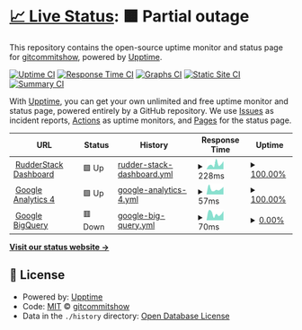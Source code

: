 # [📈 Live Status](https://gitcommitshow.github.io/status): <!--live status--> **🟧 Partial outage**

This repository contains the open-source uptime monitor and status page for [gitcommitshow](https://gitcommit.show/), powered by [Upptime](https://github.com/upptime/upptime).

[![Uptime CI](https://github.com/gitcommitshow/status/workflows/Uptime%20CI/badge.svg)](https://github.com/gitcommitshow/status/actions?query=workflow%3A%22Uptime+CI%22)
[![Response Time CI](https://github.com/gitcommitshow/status/workflows/Response%20Time%20CI/badge.svg)](https://github.com/gitcommitshow/status/actions?query=workflow%3A%22Response+Time+CI%22)
[![Graphs CI](https://github.com/gitcommitshow/status/workflows/Graphs%20CI/badge.svg)](https://github.com/gitcommitshow/status/actions?query=workflow%3A%22Graphs+CI%22)
[![Static Site CI](https://github.com/gitcommitshow/status/workflows/Static%20Site%20CI/badge.svg)](https://github.com/gitcommitshow/status/actions?query=workflow%3A%22Static+Site+CI%22)
[![Summary CI](https://github.com/gitcommitshow/status/workflows/Summary%20CI/badge.svg)](https://github.com/gitcommitshow/status/actions?query=workflow%3A%22Summary+CI%22)

With [Upptime](https://upptime.js.org), you can get your own unlimited and free uptime monitor and status page, powered entirely by a GitHub repository. We use [Issues](https://github.com/gitcommitshow/status/issues) as incident reports, [Actions](https://github.com/gitcommitshow/status/actions) as uptime monitors, and [Pages](https://gitcommitshow.github.io/status) for the status page.

<!--start: status pages-->
<!-- This summary is generated by Upptime (https://github.com/upptime/upptime) -->
<!-- Do not edit this manually, your changes will be overwritten -->
<!-- prettier-ignore -->
| URL | Status | History | Response Time | Uptime |
| --- | ------ | ------- | ------------- | ------ |
| <img alt="" src="https://icons.duckduckgo.com/ip3/app.rudderstack.com.ico" height="13"> [RudderStack Dashboard](https://app.rudderstack.com) | 🟩 Up | [rudder-stack-dashboard.yml](https://github.com/gitcommitshow/status/commits/HEAD/history/rudder-stack-dashboard.yml) | <details><summary><img alt="Response time graph" src="./graphs/rudder-stack-dashboard/response-time-week.png" height="20"> 228ms</summary><br><a href="https://gitcommitshow.github.io/status/history/rudder-stack-dashboard"><img alt="Response time 369" src="https://img.shields.io/endpoint?url=https%3A%2F%2Fraw.githubusercontent.com%2Fgitcommitshow%2Fstatus%2FHEAD%2Fapi%2Frudder-stack-dashboard%2Fresponse-time.json"></a><br><a href="https://gitcommitshow.github.io/status/history/rudder-stack-dashboard"><img alt="24-hour response time 349" src="https://img.shields.io/endpoint?url=https%3A%2F%2Fraw.githubusercontent.com%2Fgitcommitshow%2Fstatus%2FHEAD%2Fapi%2Frudder-stack-dashboard%2Fresponse-time-day.json"></a><br><a href="https://gitcommitshow.github.io/status/history/rudder-stack-dashboard"><img alt="7-day response time 228" src="https://img.shields.io/endpoint?url=https%3A%2F%2Fraw.githubusercontent.com%2Fgitcommitshow%2Fstatus%2FHEAD%2Fapi%2Frudder-stack-dashboard%2Fresponse-time-week.json"></a><br><a href="https://gitcommitshow.github.io/status/history/rudder-stack-dashboard"><img alt="30-day response time 352" src="https://img.shields.io/endpoint?url=https%3A%2F%2Fraw.githubusercontent.com%2Fgitcommitshow%2Fstatus%2FHEAD%2Fapi%2Frudder-stack-dashboard%2Fresponse-time-month.json"></a><br><a href="https://gitcommitshow.github.io/status/history/rudder-stack-dashboard"><img alt="1-year response time 369" src="https://img.shields.io/endpoint?url=https%3A%2F%2Fraw.githubusercontent.com%2Fgitcommitshow%2Fstatus%2FHEAD%2Fapi%2Frudder-stack-dashboard%2Fresponse-time-year.json"></a></details> | <details><summary><a href="https://gitcommitshow.github.io/status/history/rudder-stack-dashboard">100.00%</a></summary><a href="https://gitcommitshow.github.io/status/history/rudder-stack-dashboard"><img alt="All-time uptime 100.00%" src="https://img.shields.io/endpoint?url=https%3A%2F%2Fraw.githubusercontent.com%2Fgitcommitshow%2Fstatus%2FHEAD%2Fapi%2Frudder-stack-dashboard%2Fuptime.json"></a><br><a href="https://gitcommitshow.github.io/status/history/rudder-stack-dashboard"><img alt="24-hour uptime 100.00%" src="https://img.shields.io/endpoint?url=https%3A%2F%2Fraw.githubusercontent.com%2Fgitcommitshow%2Fstatus%2FHEAD%2Fapi%2Frudder-stack-dashboard%2Fuptime-day.json"></a><br><a href="https://gitcommitshow.github.io/status/history/rudder-stack-dashboard"><img alt="7-day uptime 100.00%" src="https://img.shields.io/endpoint?url=https%3A%2F%2Fraw.githubusercontent.com%2Fgitcommitshow%2Fstatus%2FHEAD%2Fapi%2Frudder-stack-dashboard%2Fuptime-week.json"></a><br><a href="https://gitcommitshow.github.io/status/history/rudder-stack-dashboard"><img alt="30-day uptime 100.00%" src="https://img.shields.io/endpoint?url=https%3A%2F%2Fraw.githubusercontent.com%2Fgitcommitshow%2Fstatus%2FHEAD%2Fapi%2Frudder-stack-dashboard%2Fuptime-month.json"></a><br><a href="https://gitcommitshow.github.io/status/history/rudder-stack-dashboard"><img alt="1-year uptime 100.00%" src="https://img.shields.io/endpoint?url=https%3A%2F%2Fraw.githubusercontent.com%2Fgitcommitshow%2Fstatus%2FHEAD%2Fapi%2Frudder-stack-dashboard%2Fuptime-year.json"></a></details>
| <img alt="" src="https://icons.duckduckgo.com/ip3/www.google-analytics.com.ico" height="13"> [Google Analytics 4](https://www.google-analytics.com/collect) | 🟩 Up | [google-analytics-4.yml](https://github.com/gitcommitshow/status/commits/HEAD/history/google-analytics-4.yml) | <details><summary><img alt="Response time graph" src="./graphs/google-analytics-4/response-time-week.png" height="20"> 57ms</summary><br><a href="https://gitcommitshow.github.io/status/history/google-analytics-4"><img alt="Response time 55" src="https://img.shields.io/endpoint?url=https%3A%2F%2Fraw.githubusercontent.com%2Fgitcommitshow%2Fstatus%2FHEAD%2Fapi%2Fgoogle-analytics-4%2Fresponse-time.json"></a><br><a href="https://gitcommitshow.github.io/status/history/google-analytics-4"><img alt="24-hour response time 79" src="https://img.shields.io/endpoint?url=https%3A%2F%2Fraw.githubusercontent.com%2Fgitcommitshow%2Fstatus%2FHEAD%2Fapi%2Fgoogle-analytics-4%2Fresponse-time-day.json"></a><br><a href="https://gitcommitshow.github.io/status/history/google-analytics-4"><img alt="7-day response time 57" src="https://img.shields.io/endpoint?url=https%3A%2F%2Fraw.githubusercontent.com%2Fgitcommitshow%2Fstatus%2FHEAD%2Fapi%2Fgoogle-analytics-4%2Fresponse-time-week.json"></a><br><a href="https://gitcommitshow.github.io/status/history/google-analytics-4"><img alt="30-day response time 56" src="https://img.shields.io/endpoint?url=https%3A%2F%2Fraw.githubusercontent.com%2Fgitcommitshow%2Fstatus%2FHEAD%2Fapi%2Fgoogle-analytics-4%2Fresponse-time-month.json"></a><br><a href="https://gitcommitshow.github.io/status/history/google-analytics-4"><img alt="1-year response time 55" src="https://img.shields.io/endpoint?url=https%3A%2F%2Fraw.githubusercontent.com%2Fgitcommitshow%2Fstatus%2FHEAD%2Fapi%2Fgoogle-analytics-4%2Fresponse-time-year.json"></a></details> | <details><summary><a href="https://gitcommitshow.github.io/status/history/google-analytics-4">100.00%</a></summary><a href="https://gitcommitshow.github.io/status/history/google-analytics-4"><img alt="All-time uptime 100.00%" src="https://img.shields.io/endpoint?url=https%3A%2F%2Fraw.githubusercontent.com%2Fgitcommitshow%2Fstatus%2FHEAD%2Fapi%2Fgoogle-analytics-4%2Fuptime.json"></a><br><a href="https://gitcommitshow.github.io/status/history/google-analytics-4"><img alt="24-hour uptime 100.00%" src="https://img.shields.io/endpoint?url=https%3A%2F%2Fraw.githubusercontent.com%2Fgitcommitshow%2Fstatus%2FHEAD%2Fapi%2Fgoogle-analytics-4%2Fuptime-day.json"></a><br><a href="https://gitcommitshow.github.io/status/history/google-analytics-4"><img alt="7-day uptime 100.00%" src="https://img.shields.io/endpoint?url=https%3A%2F%2Fraw.githubusercontent.com%2Fgitcommitshow%2Fstatus%2FHEAD%2Fapi%2Fgoogle-analytics-4%2Fuptime-week.json"></a><br><a href="https://gitcommitshow.github.io/status/history/google-analytics-4"><img alt="30-day uptime 100.00%" src="https://img.shields.io/endpoint?url=https%3A%2F%2Fraw.githubusercontent.com%2Fgitcommitshow%2Fstatus%2FHEAD%2Fapi%2Fgoogle-analytics-4%2Fuptime-month.json"></a><br><a href="https://gitcommitshow.github.io/status/history/google-analytics-4"><img alt="1-year uptime 100.00%" src="https://img.shields.io/endpoint?url=https%3A%2F%2Fraw.githubusercontent.com%2Fgitcommitshow%2Fstatus%2FHEAD%2Fapi%2Fgoogle-analytics-4%2Fuptime-year.json"></a></details>
| <img alt="" src="https://icons.duckduckgo.com/ip3/bigquery.googleapis.com.ico" height="13"> [Google BigQuery](https://bigquery.googleapis.com) | 🟥 Down | [google-big-query.yml](https://github.com/gitcommitshow/status/commits/HEAD/history/google-big-query.yml) | <details><summary><img alt="Response time graph" src="./graphs/google-big-query/response-time-week.png" height="20"> 70ms</summary><br><a href="https://gitcommitshow.github.io/status/history/google-big-query"><img alt="Response time 68" src="https://img.shields.io/endpoint?url=https%3A%2F%2Fraw.githubusercontent.com%2Fgitcommitshow%2Fstatus%2FHEAD%2Fapi%2Fgoogle-big-query%2Fresponse-time.json"></a><br><a href="https://gitcommitshow.github.io/status/history/google-big-query"><img alt="24-hour response time 96" src="https://img.shields.io/endpoint?url=https%3A%2F%2Fraw.githubusercontent.com%2Fgitcommitshow%2Fstatus%2FHEAD%2Fapi%2Fgoogle-big-query%2Fresponse-time-day.json"></a><br><a href="https://gitcommitshow.github.io/status/history/google-big-query"><img alt="7-day response time 70" src="https://img.shields.io/endpoint?url=https%3A%2F%2Fraw.githubusercontent.com%2Fgitcommitshow%2Fstatus%2FHEAD%2Fapi%2Fgoogle-big-query%2Fresponse-time-week.json"></a><br><a href="https://gitcommitshow.github.io/status/history/google-big-query"><img alt="30-day response time 69" src="https://img.shields.io/endpoint?url=https%3A%2F%2Fraw.githubusercontent.com%2Fgitcommitshow%2Fstatus%2FHEAD%2Fapi%2Fgoogle-big-query%2Fresponse-time-month.json"></a><br><a href="https://gitcommitshow.github.io/status/history/google-big-query"><img alt="1-year response time 68" src="https://img.shields.io/endpoint?url=https%3A%2F%2Fraw.githubusercontent.com%2Fgitcommitshow%2Fstatus%2FHEAD%2Fapi%2Fgoogle-big-query%2Fresponse-time-year.json"></a></details> | <details><summary><a href="https://gitcommitshow.github.io/status/history/google-big-query">0.00%</a></summary><a href="https://gitcommitshow.github.io/status/history/google-big-query"><img alt="All-time uptime 0.00%" src="https://img.shields.io/endpoint?url=https%3A%2F%2Fraw.githubusercontent.com%2Fgitcommitshow%2Fstatus%2FHEAD%2Fapi%2Fgoogle-big-query%2Fuptime.json"></a><br><a href="https://gitcommitshow.github.io/status/history/google-big-query"><img alt="24-hour uptime 0.00%" src="https://img.shields.io/endpoint?url=https%3A%2F%2Fraw.githubusercontent.com%2Fgitcommitshow%2Fstatus%2FHEAD%2Fapi%2Fgoogle-big-query%2Fuptime-day.json"></a><br><a href="https://gitcommitshow.github.io/status/history/google-big-query"><img alt="7-day uptime 0.00%" src="https://img.shields.io/endpoint?url=https%3A%2F%2Fraw.githubusercontent.com%2Fgitcommitshow%2Fstatus%2FHEAD%2Fapi%2Fgoogle-big-query%2Fuptime-week.json"></a><br><a href="https://gitcommitshow.github.io/status/history/google-big-query"><img alt="30-day uptime 0.00%" src="https://img.shields.io/endpoint?url=https%3A%2F%2Fraw.githubusercontent.com%2Fgitcommitshow%2Fstatus%2FHEAD%2Fapi%2Fgoogle-big-query%2Fuptime-month.json"></a><br><a href="https://gitcommitshow.github.io/status/history/google-big-query"><img alt="1-year uptime 0.00%" src="https://img.shields.io/endpoint?url=https%3A%2F%2Fraw.githubusercontent.com%2Fgitcommitshow%2Fstatus%2FHEAD%2Fapi%2Fgoogle-big-query%2Fuptime-year.json"></a></details>

<!--end: status pages-->

[**Visit our status website →**](https://gitcommitshow.github.io/status)

## 📄 License

- Powered by: [Upptime](https://github.com/upptime/upptime)
- Code: [MIT](./LICENSE) © [gitcommitshow](https://gitcommit.show/)
- Data in the `./history` directory: [Open Database License](https://opendatacommons.org/licenses/odbl/1-0/)
